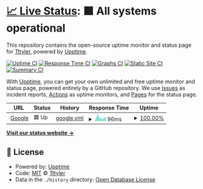 # [📈 Live Status](https://tttylerr.github.io/uptime): <!--live status--> **🟩 All systems operational**

This repository contains the open-source uptime monitor and status page for [Tttyler](www.tylernodes.ml), powered by [Upptime](https://github.com/upptime/upptime).

[![Uptime CI](https://github.com/tttylerr/uptime/workflows/Uptime%20CI/badge.svg)](https://github.com/tttylerr/uptime/actions?query=workflow%3A%22Uptime+CI%22)
[![Response Time CI](https://github.com/tttylerr/uptime/workflows/Response%20Time%20CI/badge.svg)](https://github.com/tttylerr/uptime/actions?query=workflow%3A%22Response+Time+CI%22)
[![Graphs CI](https://github.com/tttylerr/uptime/workflows/Graphs%20CI/badge.svg)](https://github.com/tttylerr/uptime/actions?query=workflow%3A%22Graphs+CI%22)
[![Static Site CI](https://github.com/tttylerr/uptime/workflows/Static%20Site%20CI/badge.svg)](https://github.com/tttylerr/uptime/actions?query=workflow%3A%22Static+Site+CI%22)
[![Summary CI](https://github.com/tttylerr/uptime/workflows/Summary%20CI/badge.svg)](https://github.com/tttylerr/uptime/actions?query=workflow%3A%22Summary+CI%22)

With [Upptime](https://upptime.js.org), you can get your own unlimited and free uptime monitor and status page, powered entirely by a GitHub repository. We use [Issues](https://github.com/tttylerr/uptime/issues) as incident reports, [Actions](https://github.com/tttylerr/uptime/actions) as uptime monitors, and [Pages](https://tttylerr.github.io/uptime) for the status page.

<!--start: status pages-->
<!-- This summary is generated by Upptime (https://github.com/upptime/upptime) -->
<!-- Do not edit this manually, your changes will be overwritten -->
<!-- prettier-ignore -->
| URL | Status | History | Response Time | Uptime |
| --- | ------ | ------- | ------------- | ------ |
| <img alt="" src="https://favicons.githubusercontent.com/www.google.com" height="13"> [Google](https://www.google.com) | 🟩 Up | [google.yml](https://github.com/tttylerr/uptime/commits/HEAD/history/google.yml) | <details><summary><img alt="Response time graph" src="./graphs/google/response-time-week.png" height="20"> 96ms</summary><br><a href="https://tttylerr.github.io/uptime/history/google"><img alt="Response time 91" src="https://img.shields.io/endpoint?url=https%3A%2F%2Fraw.githubusercontent.com%2Ftttylerr%2Fuptime%2FHEAD%2Fapi%2Fgoogle%2Fresponse-time.json"></a><br><a href="https://tttylerr.github.io/uptime/history/google"><img alt="24-hour response time 62" src="https://img.shields.io/endpoint?url=https%3A%2F%2Fraw.githubusercontent.com%2Ftttylerr%2Fuptime%2FHEAD%2Fapi%2Fgoogle%2Fresponse-time-day.json"></a><br><a href="https://tttylerr.github.io/uptime/history/google"><img alt="7-day response time 96" src="https://img.shields.io/endpoint?url=https%3A%2F%2Fraw.githubusercontent.com%2Ftttylerr%2Fuptime%2FHEAD%2Fapi%2Fgoogle%2Fresponse-time-week.json"></a><br><a href="https://tttylerr.github.io/uptime/history/google"><img alt="30-day response time 96" src="https://img.shields.io/endpoint?url=https%3A%2F%2Fraw.githubusercontent.com%2Ftttylerr%2Fuptime%2FHEAD%2Fapi%2Fgoogle%2Fresponse-time-month.json"></a><br><a href="https://tttylerr.github.io/uptime/history/google"><img alt="1-year response time 91" src="https://img.shields.io/endpoint?url=https%3A%2F%2Fraw.githubusercontent.com%2Ftttylerr%2Fuptime%2FHEAD%2Fapi%2Fgoogle%2Fresponse-time-year.json"></a></details> | <details><summary><a href="https://tttylerr.github.io/uptime/history/google">100.00%</a></summary><a href="https://tttylerr.github.io/uptime/history/google"><img alt="All-time uptime 100.00%" src="https://img.shields.io/endpoint?url=https%3A%2F%2Fraw.githubusercontent.com%2Ftttylerr%2Fuptime%2FHEAD%2Fapi%2Fgoogle%2Fuptime.json"></a><br><a href="https://tttylerr.github.io/uptime/history/google"><img alt="24-hour uptime 100.00%" src="https://img.shields.io/endpoint?url=https%3A%2F%2Fraw.githubusercontent.com%2Ftttylerr%2Fuptime%2FHEAD%2Fapi%2Fgoogle%2Fuptime-day.json"></a><br><a href="https://tttylerr.github.io/uptime/history/google"><img alt="7-day uptime 100.00%" src="https://img.shields.io/endpoint?url=https%3A%2F%2Fraw.githubusercontent.com%2Ftttylerr%2Fuptime%2FHEAD%2Fapi%2Fgoogle%2Fuptime-week.json"></a><br><a href="https://tttylerr.github.io/uptime/history/google"><img alt="30-day uptime 100.00%" src="https://img.shields.io/endpoint?url=https%3A%2F%2Fraw.githubusercontent.com%2Ftttylerr%2Fuptime%2FHEAD%2Fapi%2Fgoogle%2Fuptime-month.json"></a><br><a href="https://tttylerr.github.io/uptime/history/google"><img alt="1-year uptime 100.00%" src="https://img.shields.io/endpoint?url=https%3A%2F%2Fraw.githubusercontent.com%2Ftttylerr%2Fuptime%2FHEAD%2Fapi%2Fgoogle%2Fuptime-year.json"></a></details>

<!--end: status pages-->

[**Visit our status website →**](https://tttylerr.github.io/uptime)

## 📄 License

- Powered by: [Upptime](https://github.com/upptime/upptime)
- Code: [MIT](./LICENSE) © [Tttyler](www.tylernodes.ml)
- Data in the `./history` directory: [Open Database License](https://opendatacommons.org/licenses/odbl/1-0/)
